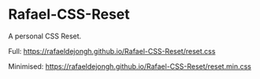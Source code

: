 # Rafael-CSS-Reset
A personal CSS Reset.

Full: https://rafaeldejongh.github.io/Rafael-CSS-Reset/reset.css

Minimised: https://rafaeldejongh.github.io/Rafael-CSS-Reset/reset.min.css

